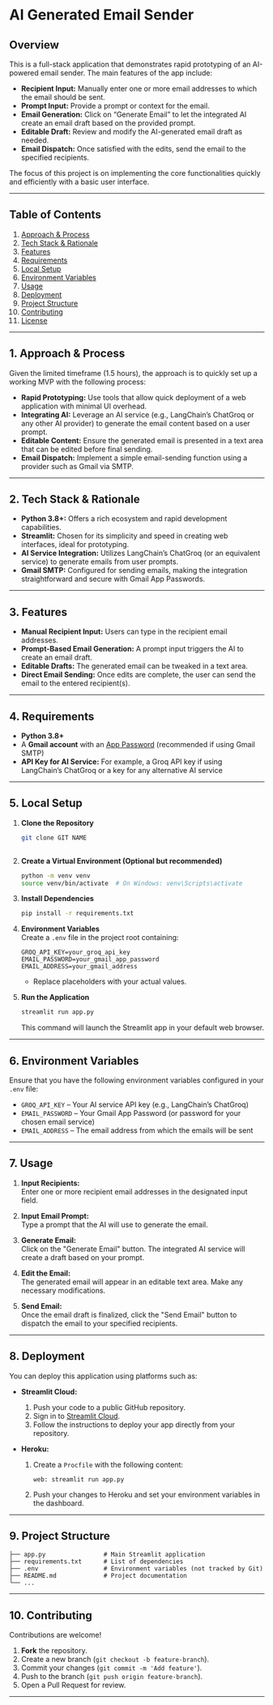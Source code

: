 
# AI Generated Email Sender



## Overview

This is a full-stack application that demonstrates rapid prototyping of an AI-powered email sender. The main features of the app include:

- **Recipient Input:** Manually enter one or more email addresses to which the email should be sent.  
- **Prompt Input:** Provide a prompt or context for the email.  
- **Email Generation:** Click on “Generate Email” to let the integrated AI create an email draft based on the provided prompt.  
- **Editable Draft:** Review and modify the AI-generated email draft as needed.  
- **Email Dispatch:** Once satisfied with the edits, send the email to the specified recipients.

The focus of this project is on implementing the core functionalities quickly and efficiently with a basic user interface.

---

## Table of Contents

1. [Approach & Process](#approach--process)
2. [Tech Stack & Rationale](#tech-stack--rationale)
3. [Features](#features)
4. [Requirements](#requirements)
5. [Local Setup](#local-setup)
6. [Environment Variables](#environment-variables)
7. [Usage](#usage)
8. [Deployment](#deployment)
9. [Project Structure](#project-structure)
10. [Contributing](#contributing)
11. [License](#license)

---

## 1. Approach & Process

Given the limited timeframe (1.5 hours), the approach is to quickly set up a working MVP with the following process:

- **Rapid Prototyping:** Use tools that allow quick deployment of a web application with minimal UI overhead.
- **Integrating AI:** Leverage an AI service (e.g., LangChain’s ChatGroq or any other AI provider) to generate the email content based on a user prompt.
- **Editable Content:** Ensure the generated email is presented in a text area that can be edited before final sending.
- **Email Dispatch:** Implement a simple email-sending function using a provider such as Gmail via SMTP.

---

## 2. Tech Stack & Rationale

- **Python 3.8+:** Offers a rich ecosystem and rapid development capabilities.
- **Streamlit:** Chosen for its simplicity and speed in creating web interfaces, ideal for prototyping.
- **AI Service Integration:** Utilizes LangChain’s ChatGroq (or an equivalent service) to generate emails from user prompts.
- **Gmail SMTP:** Configured for sending emails, making the integration straightforward and secure with Gmail App Passwords.

---

## 3. Features

- **Manual Recipient Input:** Users can type in the recipient email addresses.
- **Prompt-Based Email Generation:** A prompt input triggers the AI to create an email draft.
- **Editable Drafts:** The generated email can be tweaked in a text area.
- **Direct Email Sending:** Once edits are complete, the user can send the email to the entered recipient(s).

---

## 4. Requirements

- **Python 3.8+**
- A **Gmail account** with an [App Password](https://support.google.com/accounts/answer/185833?hl=en) (recommended if using Gmail SMTP)
- **API Key for AI Service:** For example, a Groq API key if using LangChain’s ChatGroq or a key for any alternative AI service

---

## 5. Local Setup

1. **Clone the Repository**  
   ```bash
   git clone GIT NAME
  
   ```

2. **Create a Virtual Environment (Optional but recommended)**  
   ```bash
   python -m venv venv
   source venv/bin/activate  # On Windows: venv\Scripts\activate
   ```

3. **Install Dependencies**  
   ```bash
   pip install -r requirements.txt
   ```

4. **Environment Variables**  
   Create a `.env` file in the project root containing:
   ```plaintext
   GROQ_API_KEY=your_groq_api_key
   EMAIL_PASSWORD=your_gmail_app_password
   EMAIL_ADDRESS=your_gmail_address
   ```
   - Replace placeholders with your actual values.

5. **Run the Application**  
   ```bash
   streamlit run app.py
   ```
   This command will launch the Streamlit app in your default web browser.

---

## 6. Environment Variables

Ensure that you have the following environment variables configured in your `.env` file:

- `GROQ_API_KEY` – Your AI service API key (e.g., LangChain’s ChatGroq)
- `EMAIL_PASSWORD` – Your Gmail App Password (or password for your chosen email service)
- `EMAIL_ADDRESS` – The email address from which the emails will be sent

---

## 7. Usage

1. **Input Recipients:**  
   Enter one or more recipient email addresses in the designated input field.

2. **Input Email Prompt:**  
   Type a prompt that the AI will use to generate the email.

3. **Generate Email:**  
   Click on the "Generate Email" button. The integrated AI service will create a draft based on your prompt.

4. **Edit the Email:**  
   The generated email will appear in an editable text area. Make any necessary modifications.

5. **Send Email:**  
   Once the email draft is finalized, click the "Send Email" button to dispatch the email to your specified recipients.

---

## 8. Deployment

You can deploy this application using platforms such as:

- **Streamlit Cloud:**  
  1. Push your code to a public GitHub repository.
  2. Sign in to [Streamlit Cloud](https://streamlit.io/cloud).
  3. Follow the instructions to deploy your app directly from your repository.

- **Heroku:**  
  1. Create a `Procfile` with the following content:
     ```plaintext
     web: streamlit run app.py 
     ```
  2. Push your changes to Heroku and set your environment variables in the dashboard.

---

## 9. Project Structure

```
├── app.py                # Main Streamlit application
├── requirements.txt      # List of dependencies
├── .env                  # Environment variables (not tracked by Git)
├── README.md             # Project documentation
└── ...
```

---

## 10. Contributing

Contributions are welcome!

1. **Fork** the repository.
2. Create a new branch (`git checkout -b feature-branch`).
3. Commit your changes (`git commit -m 'Add feature'`).
4. Push to the branch (`git push origin feature-branch`).
5. Open a Pull Request for review.




---

